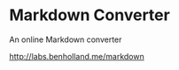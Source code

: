 Markdown Converter
==================

An online Markdown converter

http://labs.benholland.me/markdown
